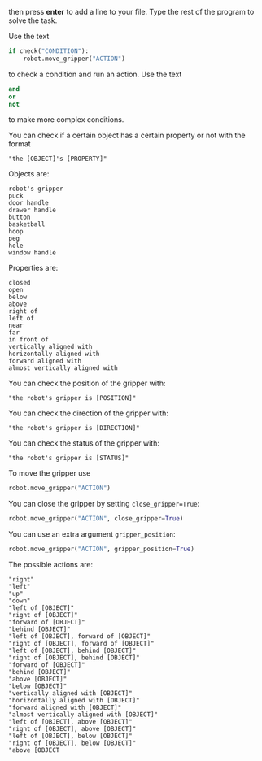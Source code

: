 

then press **enter** to add a line to your file.
Type the rest of the program to solve the task.

Use the text
```python
if check("CONDITION"):
    robot.move_gripper("ACTION")
```
to check a condition and run an action.
Use the text
```python
and
or
not
```
to make more complex conditions.

You can check if a certain object has a certain property or not with the format
```
"the [OBJECT]'s [PROPERTY]"
```
Objects are:
```
robot's gripper
puck
door handle
drawer handle
button
basketball
hoop
peg
hole
window handle
```
Properties are:
```
closed
open
below
above
right of
left of
near
far
in front of
vertically aligned with
horizontally aligned with
forward aligned with
almost vertically aligned with
```

You can check the position of the gripper with:
```
"the robot's gripper is [POSITION]"
```

You can check the direction of the gripper with:
```
"the robot's gripper is [DIRECTION]"
```

You can check the status of the gripper with:
```
"the robot's gripper is [STATUS]"
```

To move the gripper use
```python
robot.move_gripper("ACTION")
```

You can close the gripper by setting `close_gripper=True`:
```python
robot.move_gripper("ACTION", close_gripper=True)
```

You can use an extra argument `gripper_position`:
```python
robot.move_gripper("ACTION", gripper_position=True)
```

The possible actions are:
```
"right"
"left"
"up"
"down"
"left of [OBJECT]"
"right of [OBJECT]"
"forward of [OBJECT]"
"behind [OBJECT]"
"left of [OBJECT], forward of [OBJECT]"
"right of [OBJECT], forward of [OBJECT]"
"left of [OBJECT], behind [OBJECT]"
"right of [OBJECT], behind [OBJECT]"
"forward of [OBJECT]"
"behind [OBJECT]"
"above [OBJECT]"
"below [OBJECT]"
"vertically aligned with [OBJECT]"
"horizontally aligned with [OBJECT]"
"forward aligned with [OBJECT]"
"almost vertically aligned with [OBJECT]"
"left of [OBJECT], above [OBJECT]"
"right of [OBJECT], above [OBJECT]"
"left of [OBJECT], below [OBJECT]"
"right of [OBJECT], below [OBJECT]"
"above [OBJECT